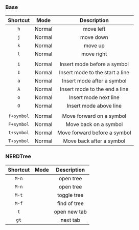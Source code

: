 

### Base
| Shortcut          | Mode      | Description                       |
|:-:                |:-:        |:-:                                |
| `h`               | Normal    | move left                         |
| `j`               | Normal    | move down                         | 
| `k`               | Normal    | move up                           |
| `l`               | Normal    | move right                        |
|                   |           |                                   |
| `i`               | Normal    | Insert mode before a symbol       |
| `I`               | Normal    | Insert mode to the start a line   |
| `a`               | Normal    | Insert mode after a symbol        |
| `A`               | Normal    | Insert mode to the end a line     |
| `o`               | Normal    | Insert mode next line             |
| `O`               | Normal    | Insert mode above line            |
|                   |           |                                   |
| `f+symbol`        | Normal    | Move  forward on a symbol         |
| `F+symbol`        | Normal    | Move back on a symbol             |
| `t+symbol`        | Normal    | Move forward before a symbol      |
| `T+symbol`        | Normal    | Move back after a symbol          |

### NERDTree                                            
| Shortcut          | Mode      | Description                       |
|:-:                |:-:        |:-:                                |
| `M-n`             |           | open tree                         |
| `M-n`             |           | open tree                         |
| `M-t`             |           | toggle tree                       |
| `M-f`             |           | find of tree                      |
| `t`               |           | open new tab                      |
| `gt`              |           | next tab                          |
